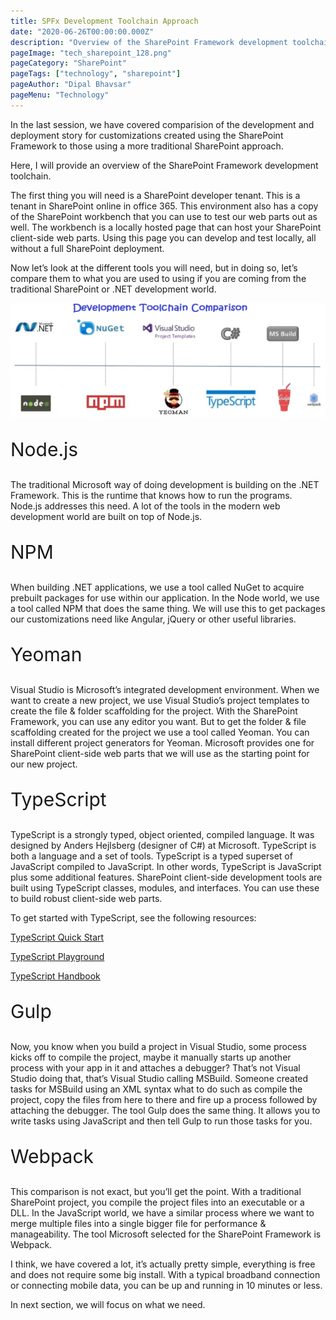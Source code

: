 ```yaml
---
title: SPFx Development Toolchain Approach
date: "2020-06-26T00:00:00.000Z"
description: "Overview of the SharePoint Framework development toolchain"
pageImage: "tech_sharepoint_128.png"
pageCategory: "SharePoint"
pageTags: ["technology", "sharepoint"]
pageAuthor: "Dipal Bhavsar"
pageMenu: "Technology"
---
```


In the last session, we have covered comparision of the development and deployment story for customizations created using the SharePoint Framework to those using a more traditional SharePoint approach.

Here, I will provide an overview of the SharePoint Framework development toolchain.

The first thing you will need is a SharePoint developer tenant. This is a tenant in SharePoint online in office 365. This environment also has a copy of the SharePoint workbench that you can use to test our web parts out as well. The workbench is a locally hosted page that can host your SharePoint client-side web parts. Using this page you can develop and test locally, all without a full SharePoint deployment.

Now let’s look at the different tools you will need, but in doing so, let’s compare them to what you are used to using if you are coming from the traditional SharePoint or .NET development world.

![Development Toolchain Comparison](./img/toolchain.png)

<p style="font-size: 30px;">Node.js</p>

The traditional Microsoft way of doing development is building on the .NET Framework. This is the runtime that knows how to run the programs.
Node.js addresses this need. A lot of the tools in the modern web development world are built on top of Node.js.

<p style="font-size: 30px;">NPM</p>

When building .NET applications, we use a tool called NuGet to acquire prebuilt packages for use within our application.
In the Node world, we use a tool called NPM that does the same thing. We will use this to get packages our customizations need like Angular, jQuery or other useful libraries.

<p style="font-size: 30px;">Yeoman</p>

Visual Studio is Microsoft’s integrated development environment. When we want to create a new project, we use Visual Studio’s project templates to create the file & folder scaffolding for the project.
With the SharePoint Framework, you can use any editor you want. But to get the folder & file scaffolding created for the project we use a tool called Yeoman. You can install different project generators for Yeoman. Microsoft provides one for SharePoint client-side web parts that we will use as the starting point for our new project.

<p style="font-size: 30px;">TypeScript</p>

TypeScript is a strongly typed, object oriented, compiled language. It was designed by Anders Hejlsberg (designer of C#) at Microsoft. TypeScript is both a language and a set of tools. TypeScript is a typed superset of JavaScript compiled to JavaScript. In other words, TypeScript is JavaScript plus some additional features.
SharePoint client-side development tools are built using TypeScript classes, modules, and interfaces. You can use these to build robust client-side web parts.

To get started with TypeScript, see the following resources:

[TypeScript Quick Start](https://www.typescriptlang.org/docs/tutorial.html)

[TypeScript Playground](https://www.typescriptlang.org/play/index.html)

[TypeScript Handbook](https://www.typescriptlang.org/docs/handbook/basic-types.html)


<p style="font-size: 30px;">Gulp</p>

Now, you know when you build a project in Visual Studio, some process kicks off to compile the project, maybe it manually starts up another process with your app in it and attaches a debugger? That’s not Visual Studio doing that, that’s Visual Studio calling MSBuild. Someone created tasks for MSBuild using an XML syntax what to do such as compile the project, copy the files from here to there and fire up a process followed by attaching the debugger.
The tool Gulp does the same thing. It allows you to write tasks using JavaScript and then tell Gulp to run those tasks for you.

<p style="font-size: 30px;">Webpack</p>

This comparison is not exact, but you’ll get the point. With a traditional SharePoint project, you compile the project files into an executable or a DLL.
In the JavaScript world, we have a similar process where we want to merge multiple files into a single bigger file for performance & manageability. The tool Microsoft selected for the SharePoint Framework is Webpack.

I think, we have covered a lot, it’s actually pretty simple, everything is free and does not require some big install. With a typical broadband connection or connecting mobile data, you can be up and running in 10 minutes or less.

In next section, we will focus on what we need.
